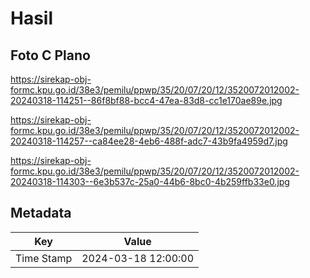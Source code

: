 # Hasil

## Foto C Plano

https://sirekap-obj-formc.kpu.go.id/38e3/pemilu/ppwp/35/20/07/20/12/3520072012002-20240318-114251--86f8bf88-bcc4-47ea-83d8-cc1e170ae89e.jpg

https://sirekap-obj-formc.kpu.go.id/38e3/pemilu/ppwp/35/20/07/20/12/3520072012002-20240318-114257--ca84ee28-4eb6-488f-adc7-43b9fa4959d7.jpg

https://sirekap-obj-formc.kpu.go.id/38e3/pemilu/ppwp/35/20/07/20/12/3520072012002-20240318-114303--6e3b537c-25a0-44b6-8bc0-4b259ffb33e0.jpg


## Metadata

| Key        | Value               |
| ---------- | ------------------- |
| Time Stamp | 2024-03-18 12:00:00 |



